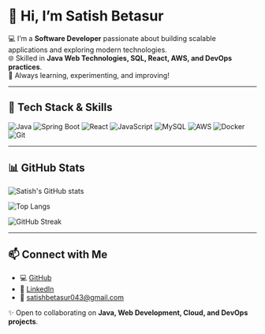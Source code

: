 




# 👋 Hi, I’m Satish Betasur  

💻 I’m a **Software Developer** passionate about building scalable applications and exploring modern technologies.  
🌐 Skilled in **Java Web Technologies, SQL, React, AWS, and DevOps practices**.  
🚀 Always learning, experimenting, and improving!  

---

## 🔧 Tech Stack & Skills  

![Java](https://img.shields.io/badge/Java-ED8B00?style=for-the-badge&logo=java&logoColor=white)  ![Spring Boot](https://img.shields.io/badge/Spring_Boot-6DB33F?style=for-the-badge&logo=springboot&logoColor=white)  ![React](https://img.shields.io/badge/React-20232A?style=for-the-badge&logo=react&logoColor=61DAFB)  ![JavaScript](https://img.shields.io/badge/JavaScript-F7DF1E?style=for-the-badge&logo=javascript&logoColor=black)  ![MySQL](https://img.shields.io/badge/MySQL-4479A1?style=for-the-badge&logo=mysql&logoColor=white)  ![AWS](https://img.shields.io/badge/AWS-232F3E?style=for-the-badge&logo=amazon-aws&logoColor=white)  ![Docker](https://img.shields.io/badge/Docker-2496ED?style=for-the-badge&logo=docker&logoColor=white)  ![Git](https://img.shields.io/badge/Git-F05032?style=for-the-badge&logo=git&logoColor=white)  

---

## 📊 GitHub Stats  

![Satish's GitHub stats](https://github-readme-stats.vercel.app/api?username=SatishHB2302&show_icons=true&theme=radical)  

![Top Langs](https://github-readme-stats.vercel.app/api/top-langs/?username=SatishHB2302&layout=compact&theme=radical)  

![GitHub Streak](https://github-readme-streak-stats.herokuapp.com/?user=SatishHB2302&theme=radical)  

---

## 📫 Connect with Me  

- 💻 [GitHub](https://github.com/SatishHB2302)  
- 🔗 [LinkedIn](https://www.linkedin.com/in/satish-betasur-037a31211)  
- 📧 satishbetasur043@gmail.com  

✨ Open to collaborating on **Java, Web Development, Cloud, and DevOps projects**.  










<!-- **SatishHB2302/SatishHB2302** is a ✨ _special_ ✨ repository because its `README.md` (this file) appears on your GitHub profile.

Here are some ideas to get you started:-->

<!--
- 🔭 I’m currently working on ...
- 🌱 I’m currently learning ...
- 👯 I’m looking to collaborate on ...
- 🤔 I’m looking for help with ...
- 💬 Ask me about ...
- 📫 How to reach me: ...
- 😄 Pronouns: ...
- ⚡ Fun fact: ...
-->

